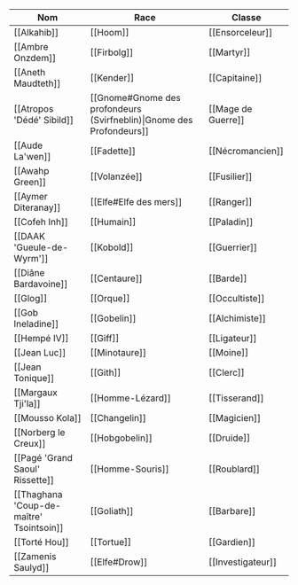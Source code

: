 | Nom                                      | Race                                                                 | Classe             |
| ---------------------------------------- | -------------------------------------------------------------------- | ------------------ |
| [[Alkahib]]                              | [[Hoom]]                                                             | [[Ensorceleur]]    |
| [[Ambre Onzdem]]                         | [[Firbolg]]                                                          | [[Martyr]]         |
| [[Aneth Maudteth]]                       | [[Kender]]                                                           | [[Capitaine]]      |
| [[Atropos 'Dédé' Sibild]]                | [[Gnome#Gnome des profondeurs (Svirfneblin)\|Gnome des Profondeurs]] | [[Mage de Guerre]] |
| [[Aude La'wen]]                          | [[Fadette]]                                                          | [[Nécromancien]]   |
| [[Awahp Green]]                          | [[Volanzée]]                                                         | [[Fusilier]]       |
| [[Aymer Diteranay]]                      | [[Elfe#Elfe des mers]]                                               | [[Ranger]]         |
| [[Cofeh Inh]]                            | [[Humain]]                                                           | [[Paladin]]        |
| [[DAAK 'Gueule-de-Wyrm']]                | [[Kobold]]                                                           | [[Guerrier]]       |
| [[Diâne Bardavoine]]                     | [[Centaure]]                                                         | [[Barde]]          |
| [[Glog]]                                 | [[Orque]]                                                            | [[Occultiste]]     |
| [[Gob Ineladine]]                        | [[Gobelin]]                                                          | [[Alchimiste]]     |
| [[Hempé IV]]                             | [[Giff]]                                                             | [[Ligateur]]       |
| [[Jean Luc]]                             | [[Minotaure]]                                                        | [[Moine]]          |
| [[Jean Tonique]]                         | [[Gith]]                                                             | [[Clerc]]          |
| [[Margaux Tji'la]]                       | [[Homme-Lézard]]                                                     | [[Tisserand]]      |
| [[Mousso Kola]]                          | [[Changelin]]                                                        | [[Magicien]]       |
| [[Norberg le Creux]]                     | [[Hobgobelin]]                                                       | [[Druide]]         |
| [[Pagé 'Grand Saoul' Rissette]]          | [[Homme-Souris]]                                                     | [[Roublard]]       |
| [[Thaghana 'Coup-de-maître' Tsointsoin]] | [[Goliath]]                                                          | [[Barbare]]        |
| [[Torté Hou]]                            | [[Tortue]]                                                           | [[Gardien]]        |
| [[Zamenis Saulyd]]                       | [[Elfe#Drow]]                                                        | [[Investigateur]]  |